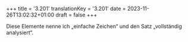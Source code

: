 +++
title = '3.201'
translationKey = '3.201'
date = 2023-11-26T13:02:32+01:00
draft = false
+++

Diese Elemente nenne ich „einfache Zeichen“ und den Satz „vollständig analysiert“.
